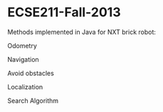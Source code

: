 # ECSE211-Fall-2013
Methods implemented in Java for NXT brick robot:

Odometry

Navigation

Avoid obstacles

Localization

Search Algorithm

